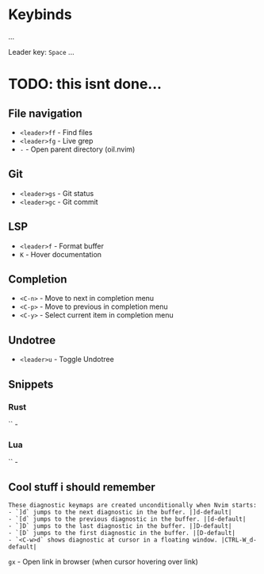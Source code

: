 # Keybinds
...

Leader key: `Space`
...

# TODO: this isnt done...

## File navigation
- `<leader>ff` - Find files
- `<leader>fg` - Live grep
- `-` - Open parent directory (oil.nvim)

## Git
- `<leader>gs` - Git status
- `<leader>gc` - Git commit

## LSP
- `<leader>f` - Format buffer
- `K` - Hover documentation

## Completion
- `<C-n>` - Move to next in completion menu
- `<C-p>` - Move to previous in completion menu
- `<C-y>` - Select current item in completion menu

## Undotree
- `<leader>u` - Toggle Undotree

## Snippets
### Rust
`` -

### Lua
`` -

## Cool stuff i should remember
```
These diagnostic keymaps are created unconditionally when Nvim starts:
- `]d` jumps to the next diagnostic in the buffer. |]d-default|
- `[d` jumps to the previous diagnostic in the buffer. |[d-default|
- `]D` jumps to the last diagnostic in the buffer. |]D-default|
- `[D` jumps to the first diagnostic in the buffer. |[D-default|
- `<C-w>d` shows diagnostic at cursor in a floating window. |CTRL-W_d-default|
```

`gx` - Open link in browser (when cursor hovering over link)
